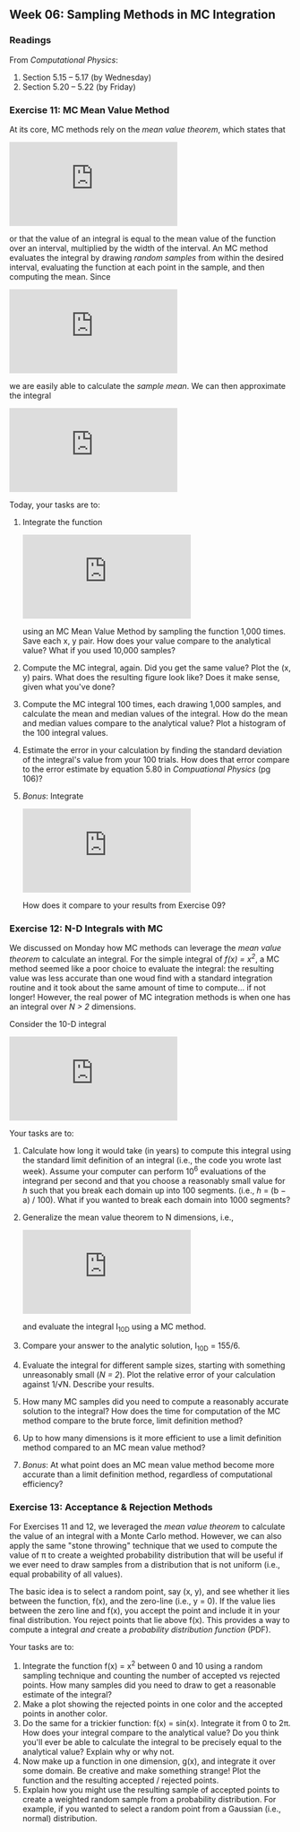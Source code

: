 ## Week 06: Sampling Methods in MC Integration

### Readings
From _Computational Physics_:
 1. Section 5.15 &ndash; 5.17 (by Wednesday)
 2. Section 5.20 &ndash; 5.22 (by Friday)

### Exercise 11: MC Mean Value Method
At its core, MC methods rely on the _mean value theorem_, which states that

![equation](https://latex.codecogs.com/png.latex?%5Clarge%20I%20%3D%20%5Cint_%7Ba%7D%5E%7Bb%7D%20f%28x%29%5Ctextup%7Bd%7Dx%20%3D%20%28b%20-%20a%29%5Clangle%20f%20%5Crangle)

or that the value of an integral is equal to the mean value of the function over an
interval, multiplied by the width of the interval. An MC method evaluates the integral 
by drawing _random samples_ from within the desired interval, evaluating the function 
at each point in the sample, and then computing the mean. Since

![equation](https://latex.codecogs.com/png.latex?%5Clarge%20%5Clangle%20f%20%5Crangle%20%5Csimeq%20%5Cfrac%7B1%7D%7BN%7D%5Csum_%7Bi%20%3D%201%7D%5E%7BN%7D%20f%28x_i%29)

we are easily able to calculate the _sample mean_. We can then approximate the integral

![equation](https://latex.codecogs.com/png.latex?%5Clarge%20I%20%5Csimeq%20%5Cfrac%7B%28b%20-%20a%29%7D%7BN%7D%5Csum_%7Bi%20%3D%201%7D%5E%7BN%7D%20f%28x_i%29)

Today, your tasks are to: 
 1. Integrate the function 

    ![equation](https://latex.codecogs.com/png.latex?%5Clarge%20I%20%3D%20%5Cint_%7B0%7D%5E%7B10%7D%20x%5E2%20%5Ctextup%7Bd%7Dx)
    
    using an MC Mean Value Method by sampling the function 1,000 times. Save each x, y 
    pair. How does your value compare to the analytical value? What if you used 10,000
    samples?
 2. Compute the MC integral, again. Did you get the same value? Plot the (x, y) pairs. 
    What does the resulting figure look like? Does it make sense, given what you've done?
 3. Compute the MC integral 100 times, each drawing 1,000 samples, and calculate the 
    mean and median values of the integral. How do the mean and median values compare 
    to the analytical value? Plot a histogram of the 100 integral values.
 4. Estimate the error in your calculation by finding the standard deviation of the 
    integral's value from your 100 trials. How does that error compare to the error 
    estimate by equation 5.80 in _Compuational Physics_ (pg 106)?
 5. _Bonus_: Integrate

    ![equation](https://latex.codecogs.com/png.latex?%5Clarge%20I_%7B1%7D%20%3D%20%5Cint_%7B0%7D%5E%7B2%5Cpi%7D%20%5Csin%28100x%29%20%5Ctextup%7Bd%7Dx)

    How does it compare to your results from Exercise 09?
  
### Exercise 12: N-D Integrals with MC
We discussed on Monday how MC methods can leverage the _mean value theorem_
to calculate an integral. For the simple integral of _f(x) = x<sup>2</sup>_,
a MC method seemed like a poor choice to evaluate the integral: the resulting
value was less accurate than one woud find with a standard integration 
routine and it took about the same amount of time to compute... if not longer!
However, the real power of MC integration methods is when one has an integral
over _N > 2_ dimensions. 

Consider the 10-D integral

![equation](https://latex.codecogs.com/gif.latex?I_%7B10%5Crm%20D%7D%20%3D%20%5Cint_0%5E1%20%5Ctextup%7Bd%7Dx_1%20%5Cint_0%5E1%20%5Ctextup%7Bd%7Dx_2%20%5Ccdots%20%5Cint_0%5E1%20%5Ctextup%7Bd%7Dx_%7B10%7D%5Cleft%28x_1%20&plus;%20x_2%20&plus;%20%5Ccdots%20&plus;%20x_%7B10%7D%20%5Cright%29%5E2)

Your tasks are to:
 1. Calculate how long it would take (in years) to compute this integral
    using the standard limit definition of an integral (i.e., the code you
    wrote last week). Assume your computer can perform 10<sup>6</sup> 
    evaluations of the integrand per second and that you choose a reasonably
    small value for _h_ such that you break each domain up into 100 segments.
    (i.e., _h_ = (b &minus; a) / 100). What if you wanted to break each 
    domain into 1000 segments?
 2. Generalize the mean value theorem to N dimensions, i.e., 
 
    ![equation](https://latex.codecogs.com/gif.latex?%5Cint_a%5Eb%20%5Ctextup%7Bd%7Dx_1%20%5Cint_c%5Ed%20%5Ctextup%7Bd%7Dx_2%20%5Ccdots%20%5Cint_s%5Et%20%5Ctextup%7Bd%7Dx_%7B10%7Df%28x_1%2C%20x_2%2C%20%5Ccdots%2C%20x_%7B10%7D%29%20%5Csimeq%20%28b%20-%20a%29%28d%20-%20c%29%5Ccdots%20%28t%20-%20s%29%5Clangle%20f%5Crangle)
    
    and evaluate the integral I<sub>10D</sub> using a MC method.
 3. Compare your answer to the analytic solution, I<sub>10D</sub> = 155/6.
 4. Evaluate the integral for different sample sizes, starting with something
    unreasonably small (_N = 2_). Plot the relative error of your calculation
    against 1/&radic;N. Describe your results.
 5. How many MC samples did you need to compute a reasonably accurate 
    solution to the integral? How does the time for computation of the MC
    method compare to the brute force, limit definition method?
 6. Up to how many dimensions is it more efficient to use a limit definition 
    method compared to an MC mean value method? 
 7. _Bonus_: At what point does an MC mean value method become more accurate
    than a limit definition method, regardless of computational efficiency?

### Exercise 13: Acceptance &amp; Rejection Methods
For Exercises 11 and 12, we leveraged the _mean value theorem_ to calculate
the value of an integral with a Monte Carlo method. However, we can also
apply the same "stone throwing" technique that we used to compute the value
of &pi; to create a weighted probability distribution that will be useful
if we ever need to draw samples from a distribution that is not uniform 
(i.e., equal probability of all values). 

The basic idea is to select a random point, say (x, y), and see whether
it lies between the function, f(x), and the zero-line (i.e., y = 0). If 
the value lies between the zero line and f(x), you accept the point and 
include it in your final distribution. You reject points that lie above
f(x). This provides a way to compute a integral _and_ create a _probability
distribution function_ (PDF).

Your tasks are to:
  1. Integrate the function f(x) = x<sup>2</sup> between 0 and 10 using 
     a random sampling technique and counting the number of accepted vs
     rejected points. How many samples did you need to draw to get a 
     reasonable estimate of the integral? 
  2. Make a plot showing the rejected points in one color and the accepted
     points in another color.
  3. Do the same for a trickier function: f(x) = sin(x). Integrate it 
     from 0 to 2&pi;. How does your integral compare to the analytical 
     value? Do you think you'll ever be able to calculate the integral 
     to be precisely equal to the analytical value? Explain why or why not.
  4. Now make up a function in one dimension, g(x), and integrate it over
     some domain. Be creative and make something strange! Plot the function 
     and the resulting accepted / rejected points.
  5. Explain how you might use the resulting sample of accepted points to
     create a weighted random sample from a probability distribution. For
     example, if you wanted to select a random point from a Gaussian (i.e., 
     normal) distribution. 



    
